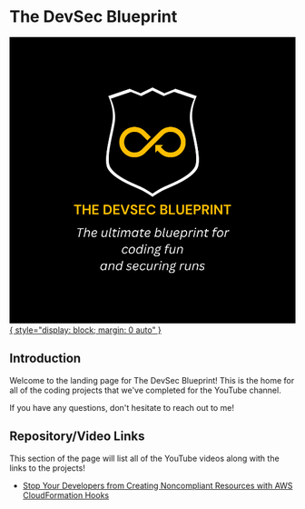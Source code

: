 # The DevSec Blueprint

[![Logo](./images/default_banner.svg){ style="display: block; margin: 0 auto" }](https://www.youtube.com/@damienjburks)

## Introduction
Welcome to the landing page for The DevSec Blueprint! This is the home for all of the coding projects that we've completed for the YouTube channel.

If you have any questions, don't hesitate to reach out to me!

## Repository/Video Links

This section of the page will list all of the YouTube videos along with the links to the projects!

- [Stop Your Developers from Creating Noncompliant Resources with AWS CloudFormation Hooks](https://github.com/The-DevSec-Blueprint/cloudformation_hooks)
